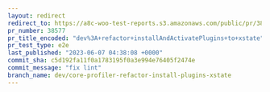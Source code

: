 ```yaml
---
layout: redirect
redirect_to: https://a8c-woo-test-reports.s3.amazonaws.com/public/pr/38577/e2e/index.html
pr_number: 38577
pr_title_encoded: "dev%3A+refactor+installAndActivatePlugins+to+xstate"
pr_test_type: e2e
last_published: "2023-06-07 04:38:08 +0000"
commit_sha: c5d192fa11f0a1783195f0a3e994e76405f2474e
commit_message: "fix lint"
branch_name: dev/core-profiler-refactor-install-plugins-xstate
---
```

